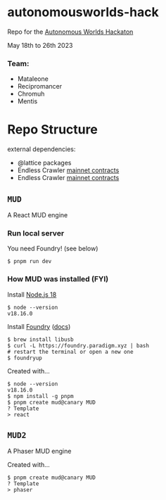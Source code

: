 # autonomousworlds-hack

Repo for the [Autonomous Worlds Hackaton](https://ethglobal.com/events/autonomous)

May 18th to 26th 2023

### Team:

* Mataleone
* Recipromancer
* Chromuh
* Mentis


# Repo Structure

external dependencies:

* @lattice packages
* Endless Crawler [mainnet contracts](https://etherscan.io/address/0x8e70b94c57b0cbc9807c0f58bc251f4cd96acdb0#code)
* Endless Crawler [mainnet contracts](https://etherscan.io/address/0x8e70b94c57b0cbc9807c0f58bc251f4cd96acdb0#code)


## `MUD`

A React MUD engine

### Run local server

You need Foundry! (see below)

```
$ pnpm run dev
```



### How MUD was installed (FYI)

Install [Node.js 18](https://nodejs.org/en/download)

```
$ node --version
v18.16.0
```

Install [Foundry](https://github.com/foundry-rs) ([docs](https://book.getfoundry.sh/getting-started/installation))

```
$ brew install libusb
$ curl -L https://foundry.paradigm.xyz | bash
# restart the terminal or open a new one
$ foundryup
```

Created with...

```
$ node --version
v18.16.0
$ npm install -g pnpm
$ pnpm create mud@canary MUD
? Template
> react
```

## `MUD2`

A Phaser MUD engine

Created with...

```
$ pnpm create mud@canary MUD
? Template
> phaser
```



